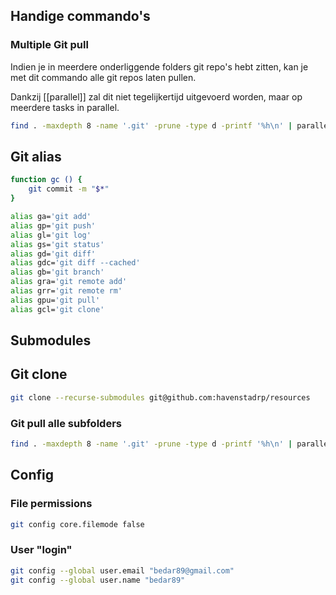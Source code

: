 ## Handige commando's
### Multiple Git pull
Indien je in meerdere onderliggende folders git repo's hebt zitten, kan je met dit commando alle git repos laten pullen.

Dankzij [[parallel]] zal dit niet tegelijkertijd uitgevoerd worden, maar op meerdere tasks in parallel.

```bash
find . -maxdepth 8 -name '.git' -prune -type d -printf '%h\n' | parallel --eta 'echo {} && git -C {} pull'
```

## Git alias
```bash
function gc () {
	git commit -m "$*"
}

alias ga='git add'
alias gp='git push'
alias gl='git log'
alias gs='git status'
alias gd='git diff'
alias gdc='git diff --cached'
alias gb='git branch'
alias gra='git remote add'
alias grr='git remote rm'
alias gpu='git pull'
alias gcl='git clone'
```

## Submodules
## Git clone
```bash
git clone --recurse-submodules git@github.com:havenstadrp/resources
```

### Git pull alle subfolders
```bash
find . -maxdepth 8 -name '.git' -prune -type d -printf '%h\n' | parallel --eta 'echo {} && git -C {} pull'
```

## Config
### File permissions
```bash
git config core.filemode false

```
### User "login"
```bash
git config --global user.email "bedar89@gmail.com"
git config --global user.name "bedar89"
```
